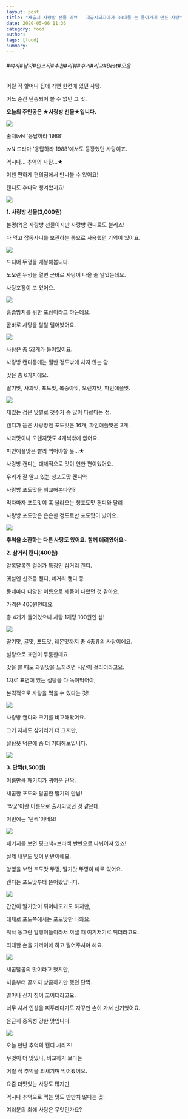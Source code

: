 ```yaml
---
layout: post
title: "재출시 사랑방 선물 리뷰 - 재출시되자마자 30대들 눈 돌아가게 만든 사탕"
date: 2020-05-06 11:36
category: food
author: 
tags: [food]
summary: 
---
```


###### #여자#남자#인스타#추천#리뷰#후기#비교#Best#모음


어릴 적 할머니 집에 가면 한켠에 있던 사탕.

어느 순간 단종되어 볼 수 없던 그 맛.

  

**오늘의 주인공은 ★사랑방 선물★입니다.**

![](https://img1.daumcdn.net/thumb/R720x0/?fname=https%3A%2F%2Ft1.daumcdn.net%2Fliveboard%2Fdispatch%2Ff4a433f06a8f4eed8d73930cee844bd9.JPG)

출처tvN '응답하라 1988'

tvN 드라마 '응답하라 1988'에서도 등장했던 사탕이죠.

역시나... 추억의 사탕...★

  

이젠 편하게 편의점에서 만나볼 수 있어요!

캔디도 후다닥 챙겨왔지요!

![](https://img1.daumcdn.net/thumb/R720x0/?fname=https%3A%2F%2Ft1.daumcdn.net%2Fliveboard%2Fdispatch%2F2db827a338e248c2b7cc26dc219d9ad7.JPG)

**1. 사랑방 선물(3,000원)**

  

본명(?)은 사랑방 선물이지만 사랑방 캔디로도 불리죠!

다 먹고 잡동사니를 보관하는 통으로 사용했던 기억이 있어요.

![](https://t1.daumcdn.net/liveboard/dispatch/4b560c03cdca4b328e9f042e1352956d.gif)

드디어 뚜껑을 개봉해봅니다.

노오란 뚜껑을 열면 곧바로 사탕이 나올 줄 알았는데요.

사탕포장이 또 있어요.

![](https://img1.daumcdn.net/thumb/R720x0/?fname=https%3A%2F%2Ft1.daumcdn.net%2Fliveboard%2Fdispatch%2Fa64d1a99741f443c9e8adb04d782a4ff.JPG)

흡습방지를 위한 포장이라고 하는데요.

곧바로 사탕을 탈탈 털어봤어요.  

![](https://img1.daumcdn.net/thumb/R720x0/?fname=https%3A%2F%2Ft1.daumcdn.net%2Fliveboard%2Fdispatch%2F2f67659b4bf643f0b30a8f031bf18d92.JPG)

사탕은 총 52개가 들어있어요.

사랑방 캔디통에는 절반 정도밖에 차지 않는 양.

  

맛은 총 6가지에요.

딸기맛, 사과맛, 포도맛, 복숭아맛, 오렌지맛, 파인애플맛.

![](https://img1.daumcdn.net/thumb/R720x0/?fname=https%3A%2F%2Ft1.daumcdn.net%2Fliveboard%2Fdispatch%2F52105f7b03e54c8bb39ce16f3147456d.JPG)

재밌는 점은 맛별로 갯수가 좀 많이 다르다는 점.

캔디가 뜯은 사랑방엔 포도맛은 16개, 파인애플맛은 2개.

  

사과맛이나 오렌지맛도 4개씩밖에 없어요.

파인애플맛은 빨리 먹어야할 듯...★

  

사랑방 캔디는 대체적으로 맛이 연한 편이었어요.

우리가 잘 알고 있는 청포도맛 캔디와

사랑방 포도맛을 비교해본다면?

  

먹자마자 포도맛이 훅 올라오는 청포도맛 캔디와 달리

사랑방 포도맛은 은은한 정도로만 포도맛이 났어요.

![](https://img1.daumcdn.net/thumb/R720x0/?fname=https%3A%2F%2Ft1.daumcdn.net%2Fliveboard%2Fdispatch%2Fcd328edd3a1e481b85966ecdea9c6102.JPG)

**추억을 소환하는 다른 사탕도 있어요.** **함께 데려왔어요~**

**2. 삼거리 캔디(400원)**

  

알록달록한 컬러가 특징인 삼거리 캔디.

옛날엔 신호등 캔디, 네거리 캔디 등

동네마다 다양한 이름으로 제품이 나왔던 것 같아요.

  

가격은 400원인데요.

총 4개가 들어있으니 사탕 1개당 100원인 셈!

![](https://img1.daumcdn.net/thumb/R720x0/?fname=https%3A%2F%2Ft1.daumcdn.net%2Fliveboard%2Fdispatch%2F66a17af6b9464422a7398bca487bae0c.JPG)

딸기맛, 귤맛, 포도맛, 레몬맛까지 총 4종류의 사탕이에요.

  

설탕으로 표면이 두툼한데요.

맛을 볼 때도 과일맛을 느끼려면 시간이 걸리더라고요.

  

1차로 표면에 있는 설탕을 다 녹여먹어야,

본격적으로 사탕을 먹을 수 있다는 것!

![](https://img1.daumcdn.net/thumb/R720x0/?fname=https%3A%2F%2Ft1.daumcdn.net%2Fliveboard%2Fdispatch%2Fff2fcb10a96045cc9275ac5d11b8e11e.JPG)

사랑방 캔디와 크기를 비교해봤어요.

  

크기 자체도 삼거리가 더 크지만,

설탕옷 덕분에 좀 더 거대해보입니다.

![](https://img1.daumcdn.net/thumb/R720x0/?fname=https%3A%2F%2Ft1.daumcdn.net%2Fliveboard%2Fdispatch%2F7dffe644c2f44b538206cf4427b521b3.JPG)

**3. 단짝(1,500원)**

  

이름만큼 패키지가 귀여운 단짝.

새콤한 포도와 달콤한 딸기의 만남!

  

'짝꿍'이란 이름으로 출시되었던 것 같은데,  

이번에는 '단짝'이네요!

![](https://t1.daumcdn.net/liveboard/dispatch/b8610c18a7354dfdb7bb896f54757e7b.gif)

패키지를 보면 핑크색+보라색 반반으로 나뉘어져 있죠!

실제 내부도 맛이 반반이에요.

  

양옆을 보면 포도맛 뚜껑, 딸기맛 뚜껑이 따로 있어요.

캔디는 포도맛부터 뜯어봤답니다.

![](https://img1.daumcdn.net/thumb/R720x0/?fname=https%3A%2F%2Ft1.daumcdn.net%2Fliveboard%2Fdispatch%2Fa8b47c34e1fd4d2cbcac6f593085b736.JPG)

간간이 딸기맛이 튀어나오기도 하지만,

대체로 포도쪽에서는 포도맛만 나와요.

  

워낙 동그란 알맹이들이라서 꺼낼 때 여기저기로 튀더라고요.

최대한 손을 가까이에 하고 털어주셔야 해요.

![](https://img1.daumcdn.net/thumb/R720x0/?fname=https%3A%2F%2Ft1.daumcdn.net%2Fliveboard%2Fdispatch%2Fd9359a24db424ae5a5af9a0e1cfae376.JPG)

새콤달콤의 맛이라고 했지만,

처음부터 끝까지 상콤하기만 했던 단짝.

  

얼마나 신지 침이 고이더라고요.

너무 셔서 인상을 찌푸리다가도 자꾸만 손이 가서 신기했어요.

은근히 중독성 강한 맛입니다.

![](https://img1.daumcdn.net/thumb/R720x0/?fname=https%3A%2F%2Ft1.daumcdn.net%2Fliveboard%2Fdispatch%2F742dc8207ee649a09aeac6268d792e60.JPG)

오늘 만난 추억의 캔디 시리즈!

무엇이 더 맛있나, 비교하기 보다는  

어릴 적 추억을 되새기며 먹어봤어요.

  

요즘 더맛있는 사탕도 많지만,

역시나 추억으로 먹는 맛도 만만치 않다는 것!

  

여러분의 최애 사탕은 무엇인가요?